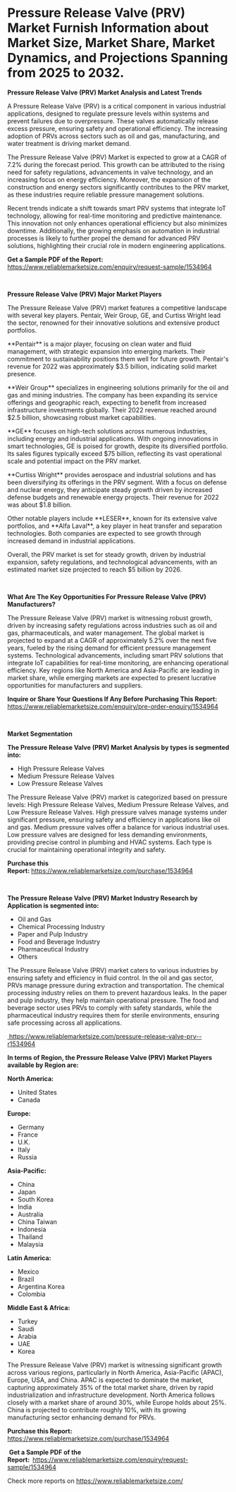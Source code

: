 <p><h1>Pressure Release Valve (PRV) Market Furnish Information about Market Size, Market Share, Market Dynamics, and Projections Spanning from 2025 to 2032.</h1></p><p><strong>Pressure Release Valve (PRV) Market Analysis and Latest Trends</strong></p>
<p><p>A Pressure Release Valve (PRV) is a critical component in various industrial applications, designed to regulate pressure levels within systems and prevent failures due to overpressure. These valves automatically release excess pressure, ensuring safety and operational efficiency. The increasing adoption of PRVs across sectors such as oil and gas, manufacturing, and water treatment is driving market demand.</p><p>The Pressure Release Valve (PRV) Market is expected to grow at a CAGR of 7.2% during the forecast period. This growth can be attributed to the rising need for safety regulations, advancements in valve technology, and an increasing focus on energy efficiency. Moreover, the expansion of the construction and energy sectors significantly contributes to the PRV market, as these industries require reliable pressure management solutions.</p><p>Recent trends indicate a shift towards smart PRV systems that integrate IoT technology, allowing for real-time monitoring and predictive maintenance. This innovation not only enhances operational efficiency but also minimizes downtime. Additionally, the growing emphasis on automation in industrial processes is likely to further propel the demand for advanced PRV solutions, highlighting their crucial role in modern engineering applications.</p></p>
<p><strong>Get a Sample PDF of the Report:&nbsp;</strong> <a href="https://www.reliablemarketsize.com/enquiry/request-sample/1534964?utm_campaign=3169&utm_medium=2&utm_source=Github&utm_content=ia&utm_term=11042025&utm_id=pressure-release-valve-prv">https://www.reliablemarketsize.com/enquiry/request-sample/1534964</a></p>
<p>&nbsp;</p>
<p><strong>Pressure Release Valve (PRV) Major Market Players</strong></p>
<p><p>The Pressure Release Valve (PRV) market features a competitive landscape with several key players. Pentair, Weir Group, GE, and Curtiss Wright lead the sector, renowned for their innovative solutions and extensive product portfolios.</p><p>**Pentair** is a major player, focusing on clean water and fluid management, with strategic expansion into emerging markets. Their commitment to sustainability positions them well for future growth. Pentair's revenue for 2022 was approximately $3.5 billion, indicating solid market presence.</p><p>**Weir Group** specializes in engineering solutions primarily for the oil and gas and mining industries. The company has been expanding its service offerings and geographic reach, expecting to benefit from increased infrastructure investments globally. Their 2022 revenue reached around $2.5 billion, showcasing robust market capabilities.</p><p>**GE** focuses on high-tech solutions across numerous industries, including energy and industrial applications. With ongoing innovations in smart technologies, GE is poised for growth, despite its diversified portfolio. Its sales figures typically exceed $75 billion, reflecting its vast operational scale and potential impact on the PRV market.</p><p>**Curtiss Wright** provides aerospace and industrial solutions and has been diversifying its offerings in the PRV segment. With a focus on defense and nuclear energy, they anticipate steady growth driven by increased defense budgets and renewable energy projects. Their revenue for 2022 was about $1.8 billion.</p><p>Other notable players include **LESER**, known for its extensive valve portfolios, and **Alfa Laval**, a key player in heat transfer and separation technologies. Both companies are expected to see growth through increased demand in industrial applications.</p><p>Overall, the PRV market is set for steady growth, driven by industrial expansion, safety regulations, and technological advancements, with an estimated market size projected to reach $5 billion by 2026.</p></p>
<p>&nbsp;</p>
<p><strong>What Are The Key Opportunities For Pressure Release Valve (PRV) Manufacturers?</strong></p>
<p><p>The Pressure Release Valve (PRV) market is witnessing robust growth, driven by increasing safety regulations across industries such as oil and gas, pharmaceuticals, and water management. The global market is projected to expand at a CAGR of approximately 5.2% over the next five years, fueled by the rising demand for efficient pressure management systems. Technological advancements, including smart PRV solutions that integrate IoT capabilities for real-time monitoring, are enhancing operational efficiency. Key regions like North America and Asia-Pacific are leading in market share, while emerging markets are expected to present lucrative opportunities for manufacturers and suppliers.</p></p>
<p><strong>Inquire or Share Your Questions If Any Before Purchasing This Report:</strong> <a href="https://www.reliablemarketsize.com/enquiry/pre-order-enquiry/1534964?utm_campaign=3169&utm_medium=2&utm_source=Github&utm_content=ia&utm_term=11042025&utm_id=pressure-release-valve-prv">https://www.reliablemarketsize.com/enquiry/pre-order-enquiry/1534964</a></p>
<p>&nbsp;</p>
<p><strong>Market Segmentation</strong></p>
<p><strong>The Pressure Release Valve (PRV) Market Analysis by types is segmented into:</strong></p>
<p><ul><li>High Pressure Release Valves</li><li>Medium Pressure Release Valves</li><li>Low Pressure Release Valves</li></ul></p>
<p><p>The Pressure Release Valve (PRV) market is categorized based on pressure levels: High Pressure Release Valves, Medium Pressure Release Valves, and Low Pressure Release Valves. High pressure valves manage systems under significant pressure, ensuring safety and efficiency in applications like oil and gas. Medium pressure valves offer a balance for various industrial uses. Low pressure valves are designed for less demanding environments, providing precise control in plumbing and HVAC systems. Each type is crucial for maintaining operational integrity and safety.</p></p>
<p><strong>Purchase this Report:&nbsp;</strong><a href="https://www.reliablemarketsize.com/purchase/1534964?utm_campaign=3169&utm_medium=2&utm_source=Github&utm_content=ia&utm_term=11042025&utm_id=pressure-release-valve-prv">https://www.reliablemarketsize.com/purchase/1534964</a></p>
<p>&nbsp;</p>
<p><strong>The Pressure Release Valve (PRV) Market Industry Research by Application is segmented into:</strong></p>
<p><ul><li>Oil and Gas</li><li>Chemical Processing Industry</li><li>Paper and Pulp Industry</li><li>Food and Beverage Industry</li><li>Pharmaceutical Industry</li><li>Others</li></ul></p>
<p><p>The Pressure Release Valve (PRV) market caters to various industries by ensuring safety and efficiency in fluid control. In the oil and gas sector, PRVs manage pressure during extraction and transportation. The chemical processing industry relies on them to prevent hazardous leaks. In the paper and pulp industry, they help maintain operational pressure. The food and beverage sector uses PRVs to comply with safety standards, while the pharmaceutical industry requires them for sterile environments, ensuring safe processing across all applications.</p></p>
<p><a href="https://www.reliablemarketsize.com/pressure-release-valve-prv--r1534964?utm_campaign=3169&utm_medium=2&utm_source=Github&utm_content=ia&utm_term=11042025&utm_id=pressure-release-valve-prv">&nbsp;https://www.reliablemarketsize.com/pressure-release-valve-prv--r1534964</a></p>
<p><strong>In terms of Region, the Pressure Release Valve (PRV) Market Players available by Region are:</strong></p>
<p>
    <p> <strong> North America: </strong>
        <ul>
            <li>United States</li>
            <li>Canada</li>
        </ul>
        </p> 
    <p> <strong> Europe: </strong>
        <ul>
            <li>Germany</li>
            <li>France</li>
            <li>U.K.</li>
            <li>Italy</li>
            <li>Russia</li>
        </ul>
        </p> 
    <p> <strong> Asia-Pacific: </strong>
        <ul>
            <li>China</li>
            <li>Japan</li>
            <li>South Korea</li>
            <li>India</li>
            <li>Australia</li>
            <li>China Taiwan</li>
            <li>Indonesia</li>
            <li>Thailand</li>
            <li>Malaysia</li>
        </ul>
        </p> 
    <p> <strong> Latin America: </strong>
        <ul>
            <li>Mexico</li>
            <li>Brazil</li>
            <li>Argentina Korea</li>
            <li>Colombia</li>
        </ul>
        </p> 
    <p> <strong> Middle East & Africa: </strong>
        <ul>
            <li>Turkey</li>
            <li>Saudi</li>
            <li>Arabia</li>
            <li>UAE</li>
            <li>Korea</li>
        </ul>
    </p>
    </p>
<p><p>The Pressure Release Valve (PRV) market is witnessing significant growth across various regions, particularly in North America, Asia-Pacific (APAC), Europe, USA, and China. APAC is expected to dominate the market, capturing approximately 35% of the total market share, driven by rapid industrialization and infrastructure development. North America follows closely with a market share of around 30%, while Europe holds about 25%. China is projected to contribute roughly 10%, with its growing manufacturing sector enhancing demand for PRVs.</p></p>
<p><strong>Purchase this Report: </strong><a href="https://www.reliablemarketsize.com/purchase/1534964?utm_campaign=3169&utm_medium=2&utm_source=Github&utm_content=ia&utm_term=11042025&utm_id=pressure-release-valve-prv">https://www.reliablemarketsize.com/purchase/1534964</a></p>
<p>&nbsp;<strong>Get a Sample PDF of the Report:&nbsp;&nbsp;</strong><a href="https://www.reliablemarketsize.com/enquiry/request-sample/1534964?utm_campaign=3169&utm_medium=2&utm_source=Github&utm_content=ia&utm_term=11042025&utm_id=pressure-release-valve-prv">https://www.reliablemarketsize.com/enquiry/request-sample/1534964</a></p>
<p><strong></strong></p>
<p>Check more reports on <a href="https://www.reliablemarketsize.com/?utm_campaign=3169&utm_medium=2&utm_source=Github&utm_content=ia&utm_term=11042025&utm_id=pressure-release-valve-prv">https://www.reliablemarketsize.com/</a></p>